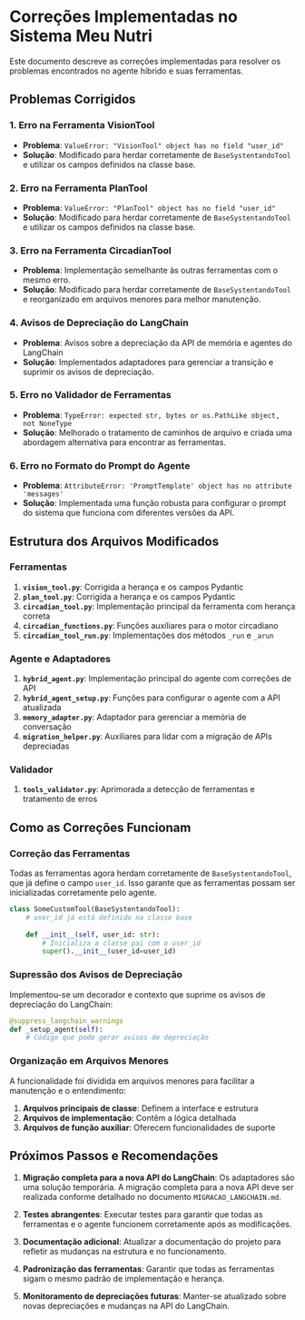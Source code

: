 # Correções Implementadas no Sistema Meu Nutri

Este documento descreve as correções implementadas para resolver os problemas encontrados no agente híbrido e suas ferramentas.

## Problemas Corrigidos

### 1. Erro na Ferramenta VisionTool
- **Problema**: `ValueError: "VisionTool" object has no field "user_id"`
- **Solução**: Modificado para herdar corretamente de `BaseSystentandoTool` e utilizar os campos definidos na classe base.

### 2. Erro na Ferramenta PlanTool
- **Problema**: `ValueError: "PlanTool" object has no field "user_id"`
- **Solução**: Modificado para herdar corretamente de `BaseSystentandoTool` e utilizar os campos definidos na classe base.

### 3. Erro na Ferramenta CircadianTool
- **Problema**: Implementação semelhante às outras ferramentas com o mesmo erro.
- **Solução**: Modificado para herdar corretamente de `BaseSystentandoTool` e reorganizado em arquivos menores para melhor manutenção.

### 4. Avisos de Depreciação do LangChain
- **Problema**: Avisos sobre a depreciação da API de memória e agentes do LangChain
- **Solução**: Implementados adaptadores para gerenciar a transição e suprimir os avisos de depreciação.

### 5. Erro no Validador de Ferramentas
- **Problema**: `TypeError: expected str, bytes or os.PathLike object, not NoneType`
- **Solução**: Melhorado o tratamento de caminhos de arquivo e criada uma abordagem alternativa para encontrar as ferramentas.

### 6. Erro no Formato do Prompt do Agente
- **Problema**: `AttributeError: 'PromptTemplate' object has no attribute 'messages'`
- **Solução**: Implementada uma função robusta para configurar o prompt do sistema que funciona com diferentes versões da API.

## Estrutura dos Arquivos Modificados

### Ferramentas
1. **`vision_tool.py`**: Corrigida a herança e os campos Pydantic
2. **`plan_tool.py`**: Corrigida a herança e os campos Pydantic
3. **`circadian_tool.py`**: Implementação principal da ferramenta com herança correta
4. **`circadian_functions.py`**: Funções auxiliares para o motor circadiano
5. **`circadian_tool_run.py`**: Implementações dos métodos `_run` e `_arun`

### Agente e Adaptadores
1. **`hybrid_agent.py`**: Implementação principal do agente com correções de API
2. **`hybrid_agent_setup.py`**: Funções para configurar o agente com a API atualizada
3. **`memory_adapter.py`**: Adaptador para gerenciar a memória de conversação
4. **`migration_helper.py`**: Auxiliares para lidar com a migração de APIs depreciadas

### Validador
1. **`tools_validator.py`**: Aprimorada a detecção de ferramentas e tratamento de erros

## Como as Correções Funcionam

### Correção das Ferramentas
Todas as ferramentas agora herdam corretamente de `BaseSystentandoTool`, que já define o campo `user_id`. 
Isso garante que as ferramentas possam ser inicializadas corretamente pelo agente.

```python
class SomeCustomTool(BaseSystentandoTool):
    # user_id já está definido na classe base
    
    def __init__(self, user_id: str):
        # Inicializa a classe pai com o user_id
        super().__init__(user_id=user_id)
```

### Supressão dos Avisos de Depreciação
Implementou-se um decorador e contexto que suprime os avisos de depreciação do LangChain:

```python
@suppress_langchain_warnings
def _setup_agent(self):
    # Código que pode gerar avisos de depreciação
```

### Organização em Arquivos Menores
A funcionalidade foi dividida em arquivos menores para facilitar a manutenção e o entendimento:

1. **Arquivos principais de classe**: Definem a interface e estrutura
2. **Arquivos de implementação**: Contêm a lógica detalhada
3. **Arquivos de função auxiliar**: Oferecem funcionalidades de suporte

## Próximos Passos e Recomendações

1. **Migração completa para a nova API do LangChain**: Os adaptadores são uma solução temporária. A migração completa para a nova API deve ser realizada conforme detalhado no documento `MIGRACAO_LANGCHAIN.md`.

2. **Testes abrangentes**: Executar testes para garantir que todas as ferramentas e o agente funcionem corretamente após as modificações.

3. **Documentação adicional**: Atualizar a documentação do projeto para refletir as mudanças na estrutura e no funcionamento.

4. **Padronização das ferramentas**: Garantir que todas as ferramentas sigam o mesmo padrão de implementação e herança.

5. **Monitoramento de depreciações futuras**: Manter-se atualizado sobre novas depreciações e mudanças na API do LangChain.
